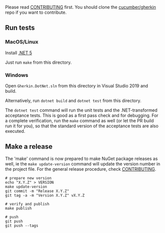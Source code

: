 Please read [CONTRIBUTING](https://github.com/cucumber/gherkin/blob/master/CONTRIBUTING.md) first.
You should clone the [cucumber/gherkin](https://github.com/cucumber/gherkin) repo if you want
to contribute.

## Run tests

### MacOS/Linux

Install [.NET 5](https://github.com/dotnet/core/blob/master/release-notes/download-archives/2.0.7-download.md)

Just run `make` from this directory.

### Windows

Open `Gherkin.DotNet.sln` from this directory in Visual Studio 2019 and build.

Alternatively, run `dotnet build` and `dotnet test` from this directory.

The `dotnet test` command will run the unit tests and the .NET-transformed acceptance tests. This is good as a first pass check and for debugging.
For a complete verification, run the `make` command as well (or let the PR build run it for you), so that the standard version of the acceptance tests are also executed.

## Make a release

The 'make' command is now prepared to make NuGet package releases as well, ie the `make update-version` command will update the version number in the project file. For the general release procedure, check [CONTRIBUTING](https://github.com/cucumber/common/blob/main/gherkin/CONTRIBUTING.md).

    # prepare new version
    echo "X.Y.Z" > VERSION
    make update-version
    git commit -m "Release X.Y.Z"
    git tag -a -m "Version X.Y.Z" vX.Y.Z

    # verify and publish
    make publish

    # push
    git push
    git push --tags
